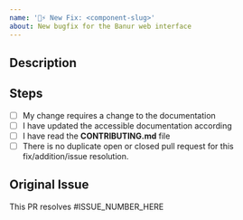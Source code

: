 ```yaml
---
name: '🐛⚡️ New Fix: <component-slug>'
about: New bugfix for the Banur web interface
---
```


## Description

<!--
Describe your changes in detail
-->

## Steps

- [ ] My change requires a change to the documentation
- [ ] I have updated the accessible documentation according
- [ ] I have read the **CONTRIBUTING.md** file
- [ ] There is no duplicate open or closed pull request for this fix/addition/issue resolution.

## Original Issue

This PR resolves #ISSUE_NUMBER_HERE

<!--
Example:
This PR resolves #22
-->

<!--
Thank you for your contribution to banur!
-->